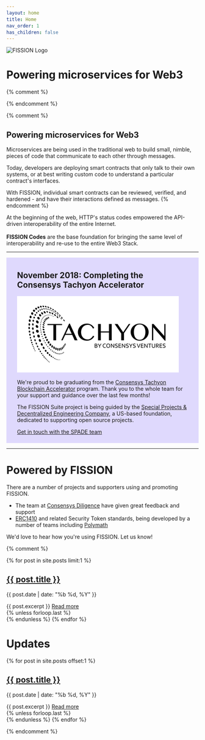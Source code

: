 ```yaml
---
layout: home
title: Home
nav_order: 1
has_children: false
---
```


![FISSION Logo](https://s3-ca-central-1.amazonaws.com/images.spade.builders/uploads/upload_55c7620948a74acb1228d308491e3439.png)

# Powering microservices for Web3

{% comment %}
<!-- Pink RGBA(255,82,116, .2) -->
<!-- Purple RGBA(100,70,250, .2) -->
{% endcomment %}

{% comment %}
## Powering microservices for Web3

Microservices are being used in the traditional web to build small, nimble, pieces of code that communicate to each other through messages.

Today, developers are deploying smart contracts that only talk to their own systems, or at best writing custom code to understand a particular contract's interfaces.

With FISSION, individual smart contracts can be reviewed, verified, and hardened - and have their interactions defined as messages.
{% endcomment %}

<div class="fs-6">
At the beginning of the web, HTTP's status codes empowered the API-driven interoperability of the entire Internet.<br /><br />
<strong>FISSION Codes</strong> are the base foundation for bringing the same level of interoperability and re-use to the entire Web3 Stack.
</div>

---

<div style="background-color: RGBA(100,70,250, .2); padding: 0.3em 2.0em 0.5em 2.0em">
  <h2>November 2018: Completing the Consensys Tachyon Accelerator</h2>
  <img alt="Tachyon Accelerator by Consensys Ventures - Logo" src="/assets/images/tachyon.png"/>
  <p>We're proud to be graduating from the <a href="https://tachyoncv.vc/">Consensys Tachyon Blockchain Accelerator</a> program. Thank you to the whole team for your support and guidance over the last few months! </p>
  <p>The FISSION Suite project is being guided by the <a href="https://spade.builders">Special Projects & Decentralized Engineering Company</a>, a US-based foundation, dedicated to supporting open source projects.</p>
  <p><a href="mailto:hello@spade.builders" class="btn btn-purple">Get in touch with the SPADE team</a></p>
</div>

---

# Powered by FISSION

There are a number of projects and supporters using and promoting FISSION.

* The team at [Consensys Diligence](https://consensys.net/diligence/) have given great feedback and support
* [ERC1410](https://github.com/ethereum/EIPs/issues/1410) and related Security Token standards, being developed by a number of teams including [Polymath](https://polymath.network/)

We'd love to hear how you're using FISSION. Let us know!

{% comment %}

{% for post in site.posts limit:1 %}
  <article style="border: 1px black; background: cream">
    <div class="article-head">
	    <h2 class="title"><a href="/{{ post.url }}/">{{ post.title }}</a></h2>
			  <p class="date">{{ post.date | date: "%b %d, %Y" }}</p>
		</div>
		<div class="article-content">
		{{ post.excerpt }}
		<a href="/{{ post.url }}/" class="readmore">Read more</a>
		</div>
	</article>
  {% unless forloop.last %}<div class="separater"></div>{% endunless %}
{% endfor %}

# Updates

{% for post in site.posts offset:1 %}
  <article>
    <div class="article-head">
	    <h2 class="title"><a href="/{{ post.url }}/">{{ post.title }}</a></h2>
			  <p class="date">{{ post.date | date: "%b %d, %Y" }}</p>
		</div>
		<div class="article-content">
		{{ post.excerpt }}
		<a href="/{{ post.url }}/" class="readmore">Read more</a>
		</div>
	</article>
  {% unless forloop.last %}<div class="separater"></div>{% endunless %}
{% endfor %}

{% endcomment %}